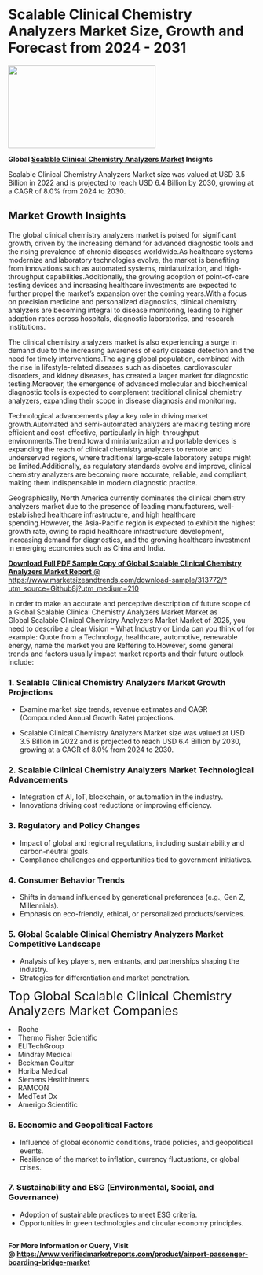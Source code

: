 <H1>Scalable Clinical Chemistry Analyzers Market Size, Growth and Forecast from 2024 - 2031</H1><img class="aligncenter size-medium wp-image-584254" src="https://thirdeyenews.in/wp-content/uploads/2024/09/Global-Market-Research-300x168.jpeg" alt="" width="300" height="168" /><p><strong>Global&nbsp;<a href="https://www.marketsizeandtrends.com/download-sample/313772/?utm_source=Github8j?utm_medium=210">Scalable Clinical Chemistry Analyzers Market</a> Insights</strong></p><p>Scalable Clinical Chemistry Analyzers Market size was valued at USD 3.5 Billion in 2022 and is projected to reach USD 6.4 Billion by 2030, growing at a CAGR of 8.0% from 2024 to 2030.</p><p><h2>Market Growth Insights</h2> <p>The global clinical chemistry analyzers market is poised for significant growth, driven by the increasing demand for advanced diagnostic tools and the rising prevalence of chronic diseases worldwide.As healthcare systems modernize and laboratory technologies evolve, the market is benefiting from innovations such as automated systems, miniaturization, and high-throughput capabilities.Additionally, the growing adoption of point-of-care testing devices and increasing healthcare investments are expected to further propel the market’s expansion over the coming years.With a focus on precision medicine and personalized diagnostics, clinical chemistry analyzers are becoming integral to disease monitoring, leading to higher adoption rates across hospitals, diagnostic laboratories, and research institutions.</p> <p><a href="#"></a></p> <p>The clinical chemistry analyzers market is also experiencing a surge in demand due to the increasing awareness of early disease detection and the need for timely interventions.The aging global population, combined with the rise in lifestyle-related diseases such as diabetes, cardiovascular disorders, and kidney diseases, has created a larger market for diagnostic testing.Moreover, the emergence of advanced molecular and biochemical diagnostic tools is expected to complement traditional clinical chemistry analyzers, expanding their scope in disease diagnosis and monitoring.</p> <p>Technological advancements play a key role in driving market growth.Automated and semi-automated analyzers are making testing more efficient and cost-effective, particularly in high-throughput environments.The trend toward miniaturization and portable devices is expanding the reach of clinical chemistry analyzers to remote and underserved regions, where traditional large-scale laboratory setups might be limited.Additionally, as regulatory standards evolve and improve, clinical chemistry analyzers are becoming more accurate, reliable, and compliant, making them indispensable in modern diagnostic practice.</p> <p>Geographically, North America currently dominates the clinical chemistry analyzers market due to the presence of leading manufacturers, well-established healthcare infrastructure, and high healthcare spending.However, the Asia-Pacific region is expected to exhibit the highest growth rate, owing to rapid healthcare infrastructure development, increasing demand for diagnostics, and the growing healthcare investment in emerging economies such as China and India.</p> <p><a href="#"></p><p><span class=""><strong>Download Full PDF Sample Copy of Global Scalable Clinical Chemistry Analyzers Market Report</strong> @ <a href="https://www.marketsizeandtrends.com/download-sample/313772/?utm_source=Github8j?utm_medium=210" target="_blank">https://www.marketsizeandtrends.com/download-sample/313772/?utm_source=Github8j?utm_medium=210</a></span></p><p>In order to make an accurate and perceptive description of future scope of a Global&nbsp;Scalable Clinical Chemistry Analyzers Market Market as Global&nbsp;Scalable Clinical Chemistry Analyzers Market Market of 2025, you need to describe a clear Vision &ndash; What Industry or Linda can you think of for example: Quote from a Technology, healthcare, automotive, renewable energy, name the market you are Reffering to.However, some general trends and factors usually impact market reports and their future outlook include:</p><h3>1.&nbsp;<strong>Scalable Clinical Chemistry Analyzers Market Growth Projections</strong></h3><ul><li>Examine market size trends, revenue estimates and CAGR (Compounded Annual Growth Rate) projections.</li><li><p>Scalable Clinical Chemistry Analyzers Market size was valued at USD 3.5 Billion in 2022 and is projected to reach USD 6.4 Billion by 2030, growing at a CAGR of 8.0% from 2024 to 2030.</p></li></ul><h3>2.&nbsp;<strong>Scalable Clinical Chemistry Analyzers Market Technological Advancements</strong></h3><ul><li>Integration of AI, IoT, blockchain, or automation in the industry.</li><li>Innovations driving cost reductions or improving efficiency.</li></ul><h3>3.&nbsp;<strong>Regulatory and Policy Changes</strong></h3><ul><li>Impact of global and regional regulations, including sustainability and carbon-neutral goals.</li><li>Compliance challenges and opportunities tied to government initiatives.</li></ul><h3>4.&nbsp;<strong>Consumer Behavior Trends</strong></h3><ul><li>Shifts in demand influenced by generational preferences (e.g., Gen Z, Millennials).</li><li>Emphasis on eco-friendly, ethical, or personalized products/services.</li></ul><h3>5.&nbsp;<strong>Global Scalable Clinical Chemistry Analyzers Market Competitive Landscape</strong></h3><ul><li>Analysis of key players, new entrants, and partnerships shaping the industry.</li><li>Strategies for differentiation and market penetration.</li></ul><p data-pm-slice="1 1 []"><span style="color: inherit; font-family: inherit; font-size: 25px;">Top Global Scalable Clinical Chemistry Analyzers Market Companies</span></p><div class="" data-test-id=""><p><li>Roche</li><li> Thermo Fisher Scientific</li><li> ELITechGroup</li><li> Mindray Medical</li><li> Beckman Coulter</li><li> Horiba Medical</li><li> Siemens Healthineers</li><li> RAMCON</li><li> MedTest Dx</li><li> Amerigo Scientific</li></p></div><h3>6.&nbsp;<strong>Economic and Geopolitical Factors</strong></h3><ul><li>Influence of global economic conditions, trade policies, and geopolitical events.</li><li>Resilience of the market to inflation, currency fluctuations, or global crises.</li></ul><h3>7.&nbsp;<strong>Sustainability and ESG (Environmental, Social, and Governance)</strong></h3><ul><li>Adoption of sustainable practices to meet ESG criteria.</li><li>Opportunities in green technologies and circular economy principles.</li></ul><h2><strong style="font-size: 14px;">For More Information or Query, Visit @&nbsp;</strong><a style="background-color: #ffffff; font-size: 14px;" href="https://www.marketsizeandtrends.com/report/scalable-clinical-chemistry-analyzers-market/" target="_blank">https://www.verifiedmarketreports.com/product/airport-passenger-boarding-bridge-market</a></h2>
